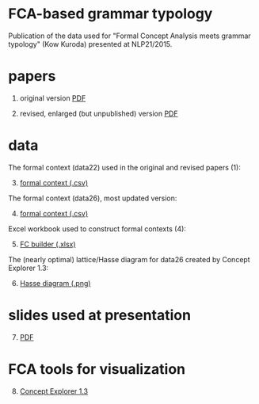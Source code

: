 # FCA-based grammar typology

Publication of the data used for "Formal Concept Analysis meets grammar typology" (Kow Kuroda) presented at NLP21/2015.

# papers

1. original version [PDF](https://www.anlp.jp/proceedings/annual_meeting/2015/pdf_dir/E1-2.pdf)

2. revised, enlarged (but unpublished) version [PDF](https://www.dropbox.com/s/cj80prt2jq15wnq/FCA-meets-typology-nlp21-rev1.pdf?dl=0)


# data

The formal context (data22) used in the original and revised papers (1):

3. [formal context (.csv)](fc-typology-data22.csv)

The formal context (data26), most updated version:

4. [formal context (.csv)](fc-typology-data26.csv)

Excel workbook used to construct formal contexts (4):

5. [FC builder (.xlsx)](fc-typology-data-generator-rev1.xlsx)

The (nearly optimal) lattice/Hasse diagram for data26 created by Concept Explorer 1.3:

6. [Hasse diagram (.png)](lattice-data26-optimal.png)

# slides used at presentation

7. [PDF](https://www.dropbox.com/s/05zjec4t3iumwxf/FCA-meets-grammar-typology-nlp21-slides.pdf?dl=0)

# FCA tools for visualization

8. [Concept Explorer 1.3](http://conexp.sourceforge.net/)
